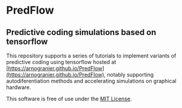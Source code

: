 # PredFlow
## Predictive coding simulations based on tensorflow

This repository supports a series of tutorials to implement variants of predictive coding using tensorflow hosted at [https://arnogranier.github.io/PredFlow](https://arnogranier.github.io/PredFlow), notably supporting autodiferentiation methods and accelerating simulations on graphical hardware. 

This software is free of use under the [MIT License](https://choosealicense.com/licenses/mit/).
